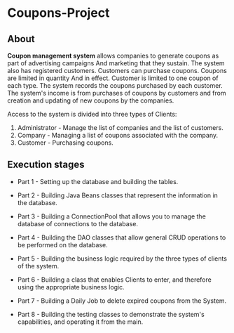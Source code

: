 # Coupons-Project

## About

**Coupon management system** allows companies to generate coupons as part of advertising campaigns
And marketing that they sustain.
The system also has registered customers. Customers can purchase coupons. Coupons are limited in quantity
And in effect. Customer is limited to one coupon of each type.
The system records the coupons purchased by each customer.
The system's income is from purchases of coupons by customers and from creation and updating of new coupons by the companies.

Access to the system is divided into three types of Clients:
1. Administrator - Manage the list of companies and the list of customers.
2. Company - Managing a list of coupons associated with the company.
3. Customer - Purchasing coupons.


## Execution stages

 * Part 1 - Setting up the database and building the tables.
  
 * Part 2 - Building Java Beans classes that represent the information in the database.
  
 * Part 3 - Building a ConnectionPool that allows you to manage the database of connections to the database.
  
 * Part 4 - Building the DAO classes that allow general CRUD operations to be performed on the database.
  
 * Part 5 - Building the business logic required by the three types of clients of the system.
  
 * Part 6 - Building a class that enables Clients to enter, and therefore using the appropriate business logic.
  
 * Part 7 - Building a Daily Job to delete expired coupons from the System.
  
 * Part 8 - Building the testing classes to demonstrate the system's capabilities, and operating it from the main.

